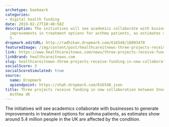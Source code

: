 ```yaml
---
archetype: bookmark
categories:
- digital health funding
date: 2019-02-27T10:40:58Z
description: The initiatives will see academics collaborate with businesses to generate
  improvements in treatment options for asthma patients, as estimates show around
  5.
dropmark.editURL: http://radhikan.dropmark.com/616548/18093470
featuredImage: /img/content/post/healthcareitnews-three-projects-receive-funding-in-new-collaboration-between-innovate-uk-and-asthma-uk.jpg
link: https://www.healthcareitnews.com/news/three-projects-receive-funding-new-collaboration-between-innovate-uk-and-asthma-uk
linkBrand: healthcareitnews.com
slug: healthcareitnews-three-projects-receive-funding-in-new-collaboration-between-innovate-uk-and-asthma-uk
socialScore: 3
socialScoreSimulated: true
source:
  name: Dropmark
  apiendpoint: https://shah.dropmark.com/616548.json
title: Three projects receive funding in new collaboration between Innovate UK and
  Asthma UK
---
```

The initiatives will see academics collaborate with businesses to generate improvements in treatment options for asthma patients, as estimates show around 5.4 million people in the UK are affected by the condition.